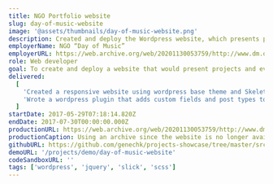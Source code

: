 ```yaml
---
title: NGO Portfolio website
slug: day-of-music-website
image: '@assets/thumbnails/day-of-music-website.png'
description: Created and deploy the Wordpress website, which presents projects and events of Kharkiv NGO
employerName: NGO “Day of Music”
employerURL: https://web.archive.org/web/20201130053759/http://www.dm.org.ua/
role: Web developer
goal: To create and deploy a website that would present projects and events organized by Kharkiv NGO
delivered:
  [
    'Created a responsive website using wordpress base theme and Skeleton css',
    'Wrote a wordpress plugin that adds custom fields and post types to wordpress, allowing new projects to appear on the main slider (jQuery + Slick)',
  ]
startDate: 2017-05-29T07:18:14.820Z
endDate: 2017-07-30T00:00:00.000Z
productionURL: https://web.archive.org/web/20201130053759/http://www.dm.org.ua/
productionCaption: Using an archive since the website is no longer available
githubURL: https://github.com/genechk/projects-showcase/tree/master/src/project-demos/2017-dm-org-ua
demoURL: '/projects/demo/day-of-music-website'
codeSandboxURL: ''
tags: ['wordpress', 'jquery', 'slick', 'scss']
---
```

